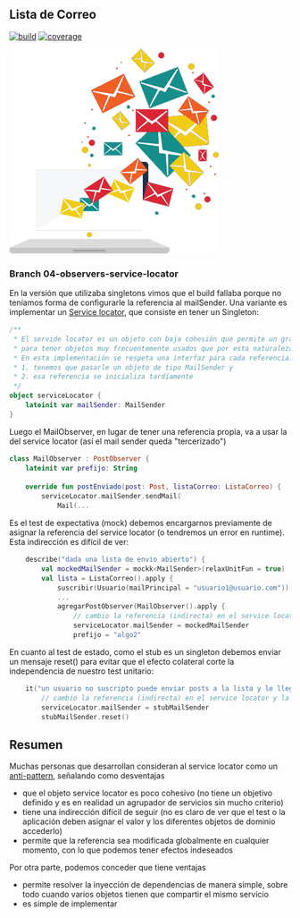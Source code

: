 
## Lista de Correo

[![build](https://github.com/uqbar-project/eg-lista-correo-kotlin/actions/workflows/build.yml/badge.svg?branch=04-observers-service-locator)](https://github.com/uqbar-project/eg-lista-correo-kotlin/actions/workflows/build.yml) [![coverage](https://codecov.io/gh/uqbar-project/eg-lista-correo-kotlin/branch/04-observers-service-locator/graph/badge.svg)](https://codecov.io/gh/uqbar-project/eg-lista-correo-kotlin/branch/04-observers-service-locator/graph/badge.svg) 

![image](./images/mailingList.png)

### Branch 04-observers-service-locator

En la versión que utilizaba singletons vimos que el build fallaba porque no teníamos forma de configurarle la referencia al mailSender. Una variante es implementar un [Service locator](https://www.geeksforgeeks.org/service-locator-pattern/), que consiste en tener un Singleton:

```kt
/**
 * El servide locator es un objeto con baja cohesión que permite un grado extra de indirección
 * para tener objetos muy frecuentemente usados que por esta naturaleza se vuelven globales.
 * En esta implementación se respeta una interfaz para cada referencia:
 * 1. tenemos que pasarle un objeto de tipo MailSender y
 * 2. esa referencia se inicializa tardíamente
 */
object serviceLocator {
    lateinit var mailSender: MailSender
}
```

Luego el MailObserver, en lugar de tener una referencia propia, va a usar la del service locator (así el mail sender queda "tercerizado")

```kt
class MailObserver : PostObserver {
    lateinit var prefijo: String

    override fun postEnviado(post: Post, listaCorreo: ListaCorreo) {
        serviceLocator.mailSender.sendMail(
            Mail(...
```

Es el test de expectativa (mock) debemos encargarnos previamente de asignar la referencia del service locator (o tendremos un error en runtime). Esta indirección es difícil de ver:

```kt
    describe("dada una lista de envio abierto") {
        val mockedMailSender = mockk<MailSender>(relaxUnitFun = true)
        val lista = ListaCorreo().apply {
            suscribir(Usuario(mailPrincipal = "usuario1@usuario.com"))
            ...
            agregarPostObserver(MailObserver().apply {
                // cambio la referencia (indirecta) en el service locator
                serviceLocator.mailSender = mockedMailSender
                prefijo = "algo2"
```

En cuanto al test de estado, como el stub es un singleton debemos enviar un mensaje reset() para evitar que el efecto colateral corte la independencia de nuestro test unitario:

```kt
    it("un usuario no suscripto puede enviar posts a la lista y le llegan solo a los suscriptos - prueba con stub fijo anda") {
        // cambio la referencia (indirecta) en el service locator y la reseteo para evitar efectos colaterales de otros tests
        serviceLocator.mailSender = stubMailSender
        stubMailSender.reset()
```

## Resumen

Muchas personas que desarrollan consideran al service locator como un [anti-pattern](https://blog.ploeh.dk/2010/02/03/ServiceLocatorisanAnti-Pattern/), señalando como desventajas

- que el objeto service locator es poco cohesivo (no tiene un objetivo definido y es en realidad un agrupador de servicios sin mucho criterio)
- tiene una indirección difícil de seguir (no es claro de ver que el test o la aplicación deben asignar el valor y los diferentes objetos de dominio accederlo)
- permite que la referencia sea modificada globalmente en cualquier momento, con lo que podemos tener efectos indeseados

Por otra parte, podemos conceder que tiene ventajas

- permite resolver la inyección de dependencias de manera simple, sobre todo cuando varios objetos tienen que compartir el mismo servicio
- es simple de implementar
